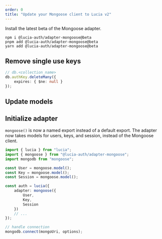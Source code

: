 ```yaml
---
order: 0
title: "Update your Mongoose client to Lucia v2"
---
```


Install the latest beta of the Mongoose adapter.

```
npm i @lucia-auth/adapter-mongoose@beta
pnpm add @lucia-auth/adapter-mongoose@beta
yarn add @lucia-auth/adapter-mongoose@beta
```

## Remove single use keys

```ts
// db.<collection_name>
db.authKey.deleteMany({
	expires: { $ne: null }
});
```

## Update models

## Initialize adapter

`mongoose()` is now a named export instead of a default export. The adapter now takes models for users, keys, and session, instead of the Mongoose client.

```ts
import { lucia } from "lucia";
import { mongoose } from "@lucia-auth/adapter-mongoose";
import mongodb from "mongoose";

const User = mongoose.model();
const Key = mongoose.model();
const Session = mongoose.model();

const auth = lucia({
	adapter: mongoose({
		User,
		Key,
		Session
	})
	// ...
});

// handle connection
mongodb.connect(mongoUri, options);
```
